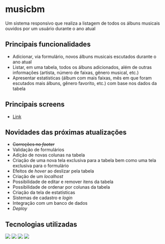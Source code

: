 # musicbm
Um sistema responsivo que realiza a listagem de todos os álbuns musicais ouvidos por um usuário durante o ano atual

## Principais funcionalidades
- Adicionar, via formulário, novos álbuns musicais escutados durante o ano atual
- Listar, em uma tabela, todos os álbuns adicionados, além de outras informações (artista, número de faixas, gênero musical, etc.)
- Apresentar estatísticas (álbum com mais faixas, mês em que foram escutados mais álbuns, gênero favorito, etc.) com base nos dados da tabela

## Principais screens
- [Link](https://github.com/humbertobarbosa/musicbm/tree/main/screens)

## Novidades das próximas atualizações
- ~~Correções no _footer_~~
- Validação de formulários
- Adição de novas colunas na tabela
- Criação de uma nova tela exclusiva para a tabela bem como uma tela exclusiva para o formulário
- Efeitos de _hover_ ao deslizar pela tabela
- Criação de um _localhost_
- Possibilidade de editar e remover itens da tabela
- Possibilidade de ordenar por colunas da tabela
- Criação da tela de estatísticas
- Sistemas de cadastro e _login_
- Integração com um banco de dados
- _Deploy_

## Tecnologias utilizadas
![](https://img.shields.io/badge/HTML5-E34F26?style=for-the-badge&logo=html5&logoColor=white)
![](https://img.shields.io/badge/CSS-239120?&style=for-the-badge&logo=css3&logoColor=white)
![](https://img.shields.io/badge/Bootstrap-563D7C?style=for-the-badge&logo=bootstrap&logoColor=white)
![](https://img.shields.io/badge/JavaScript-F7DF1E?style=for-the-badge&logo=javascript&logoColor=black)